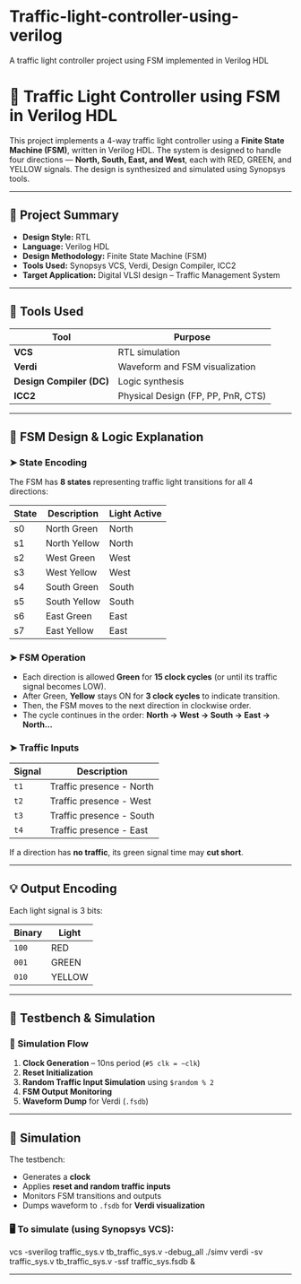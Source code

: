 # Traffic-light-controller-using-verilog
A traffic light controller project using FSM implemented in Verilog HDL
# 🚦 Traffic Light Controller using FSM in Verilog HDL

This project implements a 4-way traffic light controller using a **Finite State Machine (FSM)**, written in Verilog HDL. The system is designed to handle four directions — **North, South, East, and West**, each with RED, GREEN, and YELLOW signals. The design is synthesized and simulated using Synopsys tools.

---

## 📌 Project Summary

- **Design Style:** RTL
- **Language:** Verilog HDL
- **Design Methodology:** Finite State Machine (FSM)
- **Tools Used:** Synopsys VCS, Verdi, Design Compiler, ICC2
- **Target Application:** Digital VLSI design – Traffic Management System

---

## 🔧 Tools Used

| Tool         | Purpose                         |
|--------------|----------------------------------|
| **VCS**      | RTL simulation                   |
| **Verdi**    | Waveform and FSM visualization   |
| **Design Compiler (DC)** | Logic synthesis      |
| **ICC2**     | Physical Design (FP, PP, PnR, CTS) |

---

## 🔁 FSM Design & Logic Explanation

### ➤ State Encoding

The FSM has **8 states** representing traffic light transitions for all 4 directions:

| State | Description                    | Light Active |
|-------|--------------------------------|--------------|
| s0    | North Green                    | North        |
| s1    | North Yellow                   | North        |
| s2    | West Green                     | West         |
| s3    | West Yellow                    | West         |
| s4    | South Green                    | South        |
| s5    | South Yellow                   | South        |
| s6    | East Green                     | East         |
| s7    | East Yellow                    | East         |

### ➤ FSM Operation

- Each direction is allowed **Green** for **15 clock cycles** (or until its traffic signal becomes LOW).
- After Green, **Yellow** stays ON for **3 clock cycles** to indicate transition.
- Then, the FSM moves to the next direction in clockwise order.
- The cycle continues in the order: **North → West → South → East → North...**

### ➤ Traffic Inputs

| Signal | Description                |
|--------|----------------------------|
| `t1`   | Traffic presence - North   |
| `t2`   | Traffic presence - West    |
| `t3`   | Traffic presence - South   |
| `t4`   | Traffic presence - East    |

If a direction has **no traffic**, its green signal time may **cut short**.

---

## 💡 Output Encoding

Each light signal is 3 bits:

| Binary | Light |
|--------|-------|
| `100`  | RED   |
| `001`  | GREEN |
| `010`  | YELLOW|

---

## 🧪 Testbench & Simulation

### 🧰 Simulation Flow

1. **Clock Generation** – 10ns period (`#5 clk = ~clk`)
2. **Reset Initialization**
3. **Random Traffic Input Simulation** using `$random % 2`
4. **FSM Output Monitoring**
5. **Waveform Dump** for Verdi (`.fsdb`)
---

## 🧪 Simulation

The testbench:
- Generates a **clock**
- Applies **reset and random traffic inputs**
- Monitors FSM transitions and outputs
- Dumps waveform to `.fsdb` for **Verdi visualization**

### 🖥 To simulate (using Synopsys VCS):
vcs -sverilog traffic_sys.v tb_traffic_sys.v -debug_all
./simv
verdi -sv traffic_sys.v tb_traffic_sys.v -ssf traffic_sys.fsdb &


---

